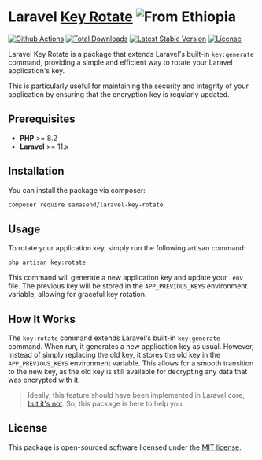 # Laravel [Key Rotate](https://laravel.com/docs/11.x/encryption#gracefully-rotating-encryption-keys) ![From Ethiopia](https://img.shields.io/badge/From-Ethiopia_🇪🇹-brightgreen?style=plastic)

[![Github Actions](https://github.com/SamAsEnd/laravel-key-rotate/actions/workflows/tests.yml/badge.svg)](https://github.com/SamAsEnd/laravel-key-rotate/actions/workflows/tests.yml)
[![Total Downloads](https://img.shields.io/packagist/dt/samasend/laravel-key-rotate?style=plastic)](https://packagist.org/packages/samasend/laravel-key-rotate)
[![Latest Stable Version](https://img.shields.io/packagist/v/samasend/laravel-key-rotate?style=plastic)](https://packagist.org/packages/samasend/laravel-key-rotate)
[![License](https://img.shields.io/packagist/l/samasend/laravel-key-rotate?style=plastic)](https://packagist.org/packages/samasend/laravel-key-rotate)

Laravel Key Rotate is a package that extends Laravel's built-in `key:generate` command, providing a simple and efficient
way to rotate your Laravel application's key.

This is particularly useful for maintaining the security and integrity of your application by ensuring that the
encryption key is regularly updated.

## Prerequisites

- **PHP** >= 8.2
- **Laravel** >= 11.x

## Installation

You can install the package via composer:

```bash
composer require samasend/laravel-key-rotate
```

## Usage

To rotate your application key, simply run the following artisan command:

```bash
php artisan key:rotate
```

This command will generate a new application key and update your `.env` file.
The previous key will be stored in the `APP_PREVIOUS_KEYS` environment variable, allowing for graceful key rotation.

## How It Works

The `key:rotate` command extends Laravel's built-in `key:generate` command. When run, it generates a new application key
as usual. However, instead of simply replacing the old key, it stores the old key in the `APP_PREVIOUS_KEYS` environment
variable. This allows for a smooth transition to the new key, as the old key is still available for decrypting any data
that was encrypted with it.

> Ideally, this feature should have been implemented in Laravel
> core, [but it's not](https://github.com/laravel/framework/pull/50322).
> So, this package is here to help you.

## License

This package is open-sourced software licensed under the [MIT license](http://opensource.org/licenses/MIT).
